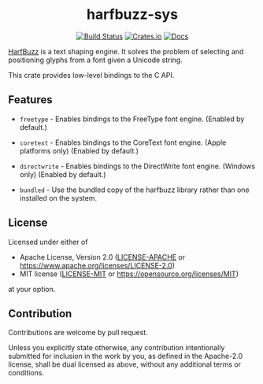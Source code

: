 <div align="center">

# harfbuzz-sys

[![Build Status](https://github.com/servo/rust-harfbuzz/actions/workflows/main.yml/badge.svg)](https://github.com/servo/rust-harfbuzz/actions)
[![Crates.io](https://img.shields.io/crates/v/harfbuzz-sys.svg)](https://crates.io/crates/harfbuzz-sys)
[![Docs](https://docs.rs/harfbuzz-sys/badge.svg)](https://docs.rs/harfbuzz-sys)

</div>

[HarfBuzz](https://harfbuzz.github.io/) is a text shaping engine. It
solves the problem of selecting and positioning glyphs from a font
given a Unicode string.

This crate provides low-level bindings to the C API.

## Features

- `freetype` - Enables bindings to the FreeType font engine. (Enabled by default.)
- `coretext` - Enables bindings to the CoreText font engine. (Apple platforms only) (Enabled by default.)
- `directwrite` - Enables bindings to the DirectWrite font engine. (Windows only) (Enabled by default.)

- `bundled` - Use the bundled copy of the harfbuzz library rather than one installed on the system.

## License

Licensed under either of

- Apache License, Version 2.0
   ([LICENSE-APACHE](LICENSE-APACHE) or <https://www.apache.org/licenses/LICENSE-2.0>)
- MIT license
   ([LICENSE-MIT](LICENSE-MIT) or <https://opensource.org/licenses/MIT>)

at your option.

## Contribution

Contributions are welcome by pull request.

Unless you explicitly state otherwise, any contribution intentionally submitted
for inclusion in the work by you, as defined in the Apache-2.0 license, shall be
dual licensed as above, without any additional terms or conditions.